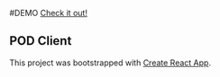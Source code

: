 
#DEMO
[Check it out!](https://healthera.github.io/healthera-portal)


## POD Client









This project was bootstrapped with [Create React App](https://github.com/facebook/create-react-app).